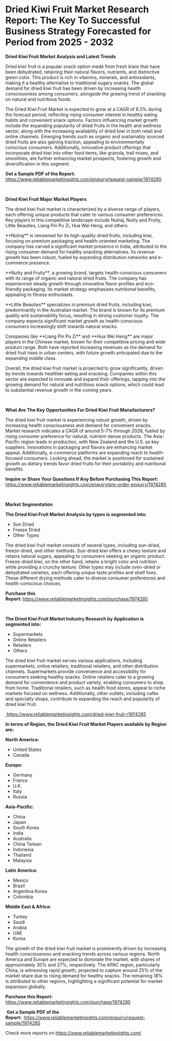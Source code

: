 <p><h1>Dried Kiwi Fruit Market Research Report: The Key To Successful Business Strategy Forecasted for Period from 2025 - 2032</h1></p><p><strong>Dried Kiwi Fruit Market Analysis and Latest Trends</strong></p>
<p><p>Dried kiwi fruit is a popular snack option made from fresh kiwis that have been dehydrated, retaining their natural flavors, nutrients, and distinctive green color. This product is rich in vitamins, minerals, and antioxidants, making it a healthy alternative to traditional sugary snacks. The global demand for dried kiwi fruit has been driven by increasing health consciousness among consumers, alongside the growing trend of snacking on natural and nutritious foods.</p><p>The Dried Kiwi Fruit Market is expected to grow at a CAGR of 8.3% during the forecast period, reflecting rising consumer interest in healthy eating habits and convenient snack options. Factors influencing market growth include the expanding popularity of dried fruits in the health and wellness sector, along with the increasing availability of dried kiwi in both retail and online channels. Emerging trends such as organic and sustainably sourced dried fruits are also gaining traction, appealing to environmentally conscious consumers. Additionally, innovative product offerings that incorporate dried kiwi into other food items, like granola, trail mixes, and smoothies, are further enhancing market prospects, fostering growth and diversification in this segment.</p></p>
<p><strong>Get a Sample PDF of the Report:&nbsp;</strong> <a href="https://www.reliablemarketinsights.com/enquiry/request-sample/1974285?utm_campaign=1887&utm_medium=2&utm_source=Github&utm_content=ia&utm_term=15022025&utm_id=dried-kiwi-fruit">https://www.reliablemarketinsights.com/enquiry/request-sample/1974285</a></p>
<p>&nbsp;</p>
<p><strong>Dried Kiwi Fruit Major Market Players</strong></p>
<p><p>The dried kiwi fruit market is characterized by a diverse range of players, each offering unique products that cater to various consumer preferences. Key players in this competitive landscape include Nutraj, Nutty and Fruity, Little Beauties, Liang Pin Pu Zi, Hua Wei Heng, and others.</p><p>**Nutraj** is renowned for its high-quality dried fruits, including kiwi, focusing on premium packaging and health-oriented marketing. The company has carved a significant market presence in India, attributed to the rising consumer demand for healthy snacking alternatives. Its revenue growth has been robust, fueled by expanding distribution networks and e-commerce presence.</p><p>**Nutty and Fruity**, a growing brand, targets health-conscious consumers with its range of organic and natural dried fruits. The company has experienced steady growth through innovative flavor profiles and eco-friendly packaging. Its market strategy emphasizes nutritional benefits, appealing to fitness enthusiasts.</p><p>**Little Beauties** specializes in premium dried fruits, including kiwi, predominantly in the Australian market. The brand is known for its premium quality and sustainability focus, resulting in strong customer loyalty. The company expects significant market growth as health-conscious consumers increasingly shift towards natural snacks.</p><p>Companies like **Liang Pin Pu Zi** and **Hua Wei Heng** are major players in the Chinese market, known for their competitive pricing and wide product range. Both have reported increasing revenues as the demand for dried fruit rises in urban centers, with future growth anticipated due to the expanding middle class.</p><p>Overall, the dried kiwi fruit market is projected to grow significantly, driven by trends towards healthier eating and snacking. Companies within this sector are expected to innovate and expand their offerings, tapping into the growing demand for natural and nutritious snack options, which could lead to substantial revenue growth in the coming years.</p></p>
<p>&nbsp;</p>
<p><strong>What Are The Key Opportunities For Dried Kiwi Fruit Manufacturers?</strong></p>
<p><p>The dried kiwi fruit market is experiencing robust growth, driven by increasing health consciousness and demand for convenient snacks. Market research indicates a CAGR of around 5-7% through 2028, fueled by rising consumer preference for natural, nutrient-dense products. The Asia-Pacific region leads in production, with New Zealand and the U.S. as key suppliers. Innovations in packaging and flavors are enhancing market appeal. Additionally, e-commerce platforms are expanding reach to health-focused consumers. Looking ahead, the market is positioned for sustained growth as dietary trends favor dried fruits for their portability and nutritional benefits.</p></p>
<p><strong>Inquire or Share Your Questions If Any Before Purchasing This Report:</strong> <a href="https://www.reliablemarketinsights.com/enquiry/pre-order-enquiry/1974285?utm_campaign=1887&utm_medium=2&utm_source=Github&utm_content=ia&utm_term=15022025&utm_id=dried-kiwi-fruit">https://www.reliablemarketinsights.com/enquiry/pre-order-enquiry/1974285</a></p>
<p>&nbsp;</p>
<p><strong>Market Segmentation</strong></p>
<p><strong>The Dried Kiwi Fruit Market Analysis by types is segmented into:</strong></p>
<p><ul><li>Sun Dried</li><li>Freeze Dried</li><li>Other Types</li></ul></p>
<p><p>The dried kiwi fruit market consists of several types, including sun-dried, freeze-dried, and other methods. Sun-dried kiwi offers a chewy texture and retains natural sugars, appealing to consumers seeking an organic product. Freeze-dried kiwi, on the other hand, retains a bright color and nutrition while providing a crunchy texture. Other types may include oven-dried or dehydrated varieties, each offering unique taste profiles and shelf lives. These different drying methods cater to diverse consumer preferences and health-conscious choices.</p></p>
<p><strong>Purchase this Report:&nbsp;</strong><a href="https://www.reliablemarketinsights.com/purchase/1974285?utm_campaign=1887&utm_medium=2&utm_source=Github&utm_content=ia&utm_term=15022025&utm_id=dried-kiwi-fruit">https://www.reliablemarketinsights.com/purchase/1974285</a></p>
<p>&nbsp;</p>
<p><strong>The Dried Kiwi Fruit Market Industry Research by Application is segmented into:</strong></p>
<p><ul><li>Supermarkets</li><li>Online Retailers</li><li>Retailers</li><li>Others</li></ul></p>
<p><p>The dried kiwi fruit market serves various applications, including supermarkets, online retailers, traditional retailers, and other distribution channels. Supermarkets provide convenience and accessibility for consumers seeking healthy snacks. Online retailers cater to a growing demand for convenience and product variety, enabling consumers to shop from home. Traditional retailers, such as health food stores, appeal to niche markets focused on wellness. Additionally, other outlets, including cafes and specialty shops, contribute to expanding the reach and popularity of dried kiwi fruit.</p></p>
<p><a href="https://www.reliablemarketinsights.com/dried-kiwi-fruit-r1974285?utm_campaign=1887&utm_medium=2&utm_source=Github&utm_content=ia&utm_term=15022025&utm_id=dried-kiwi-fruit">&nbsp;https://www.reliablemarketinsights.com/dried-kiwi-fruit-r1974285</a></p>
<p><strong>In terms of Region, the Dried Kiwi Fruit Market Players available by Region are:</strong></p>
<p>
    <p> <strong> North America: </strong>
        <ul>
            <li>United States</li>
            <li>Canada</li>
        </ul>
        </p> 
    <p> <strong> Europe: </strong>
        <ul>
            <li>Germany</li>
            <li>France</li>
            <li>U.K.</li>
            <li>Italy</li>
            <li>Russia</li>
        </ul>
        </p> 
    <p> <strong> Asia-Pacific: </strong>
        <ul>
            <li>China</li>
            <li>Japan</li>
            <li>South Korea</li>
            <li>India</li>
            <li>Australia</li>
            <li>China Taiwan</li>
            <li>Indonesia</li>
            <li>Thailand</li>
            <li>Malaysia</li>
        </ul>
        </p> 
    <p> <strong> Latin America: </strong>
        <ul>
            <li>Mexico</li>
            <li>Brazil</li>
            <li>Argentina Korea</li>
            <li>Colombia</li>
        </ul>
        </p> 
    <p> <strong> Middle East & Africa: </strong>
        <ul>
            <li>Turkey</li>
            <li>Saudi</li>
            <li>Arabia</li>
            <li>UAE</li>
            <li>Korea</li>
        </ul>
    </p>
    </p>
<p><p>The growth of the dried kiwi fruit market is prominently driven by increasing health consciousness and snacking trends across various regions. North America and Europe are expected to dominate the market, with shares of approximately 30% and 27%, respectively. The APAC region, particularly China, is witnessing rapid growth, projected to capture around 25% of the market share due to rising demand for healthy snacks. The remaining 18% is attributed to other regions, highlighting a significant potential for market expansion globally.</p></p>
<p><strong>Purchase this Report: </strong><a href="https://www.reliablemarketinsights.com/purchase/1974285?utm_campaign=1887&utm_medium=2&utm_source=Github&utm_content=ia&utm_term=15022025&utm_id=dried-kiwi-fruit">https://www.reliablemarketinsights.com/purchase/1974285</a></p>
<p>&nbsp;<strong>Get a Sample PDF of the Report:&nbsp;&nbsp;</strong><a href="https://www.reliablemarketinsights.com/enquiry/request-sample/1974285?utm_campaign=1887&utm_medium=2&utm_source=Github&utm_content=ia&utm_term=15022025&utm_id=dried-kiwi-fruit">https://www.reliablemarketinsights.com/enquiry/request-sample/1974285</a></p>
<p><strong></strong></p>
<p>Check more reports on <a href="https://www.reliablemarketinsights.com/?utm_campaign=1887&utm_medium=2&utm_source=Github&utm_content=ia&utm_term=15022025&utm_id=dried-kiwi-fruit">https://www.reliablemarketinsights.com/</a></p>